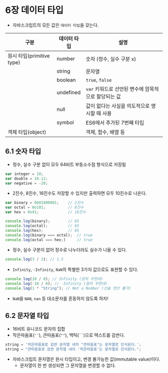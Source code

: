 # 6장 데이터 타입

- 자바스크립트의 모든 값은 `데이터 타입`을 갖는다.

| 구분                      | 데이터 타입 | 설명                                                |
| ------------------------- | ----------- | --------------------------------------------------- |
| 원시 타입(primitive type) | number      | 숫자 (정수, 실수 구분 x)                            |
|                           | string      | 문자열                                              |
|                           | boolean     | `true`, `false`                                     |
|                           | undefined   | `var` 키워드로 선언된 변수에 암묵적으로 할당되는 값 |
|                           | null        | 값이 없다는 사실을 의도적으로 명시할 때 사용        |
|                           | symbol      | ES6에서 추가된 7번째 타입                           |
| 객체 타입(object)         |             | 객체, 함수, 배열 등                                 |

## 6.1 숫자 타입

- 정수, 실수 구분 없이 모두 64비트 부동소수점 형식으로 저장됨

```javascript
var integer = 10;
var double = 10.12;
var negative = -20;
```

- 2진수, 8진수, 16진수도 저장할 수 있지만 출력하면 모두 10진수로 나온다.

```javascript
var binary = 0b01000001;    // 2진수
var octal = 0o101;          // 8진수
var hex = 0x41;             // 16진수

console.log(binary);        // 65
console.log(octal);         // 65
console.log(hex);           // 65
console.log(binary === octal);  // true
console.log(octal === hex;)     // true
```

- 정수, 실수 구분이 없어 정수로 나누더라도 실수가 나올 수 있다.

```javascript
console.log(3 / 2); // 1.5
```

- `Infinity`, `-Infinity`, `NaN`의 특별한 3가지 값으로도 표현할 수 있다.

```javascript
console.log(10 / 0); // Infinity (양의 무한대)
console.log(-10 / 0); // -Infinity (음의 무한대)
console.log(1 * "String"); // Not a Number (산술 연산 불가)
```

- `NaN`을 `NAN`, `nan` 등 대소문자를 혼동하지 않도록 하자!

## 6.2 문자열 타입

- 16비트 유니코드 문자의 집합
- 작은따옴표(`''`), 큰따옴표(`""`), 백틱(` `` `)으로 텍스트를 감싼다.

```javascript
string = '작은따옴표로 감싼 문자열 내의 "큰따옴표"는 문자열로 인식된다.';
string = "큰따옴표로 감싼 문자열 내의 '작은따옴표'는 문자열로 인식된다.";
```

- 자바스크립트 문자열은 원시 타입이고, 변경 불가능한 값(immutable value)이다.
  - 문자열이 한 번 생성되면 그 문자열을 변경할 수 없다.
